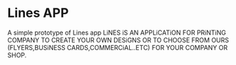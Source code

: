 # Lines APP

A simple prototype of Lines app
LiNES iS AN APPLiCATiON FOR PRiNTiNG COMPANY TO CREATE YOUR OWN DESiGNS OR TO CHOOSE FROM OURS
(FLYERS,BUSiNESS CARDS,COMMERCiAL..ETC) FOR YOUR COMPANY OR SHOP.

